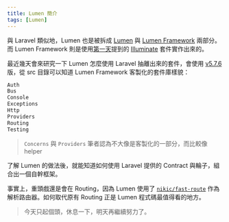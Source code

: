 ```yaml
---
title: Lumen 簡介
tags: [Lumen]
---
```


與 Laravel 類似地，Lumen 也是被拆成 [Lumen][] 與 [Lumen Framework][] 兩部分。而 Lumen Framework 則是使用[第一天][Day01]提到的 [Illuminate][] 套件實作出來的。

最近幾天會來研究一下 Lumen 怎麼使用 Laravel 抽離出來的套件，會使用 [v5.7.6](https://github.com/laravel/lumen-framework/tree/v5.7.6) 版，從 src 目錄可以知道 Lumen Framework 客製化的套件庫樣貌：

```php
Auth
Bus
Console
Exceptions
Http
Providers
Routing
Testing
```

> `Concerns` 與 `Providers` 筆者認為不大像是客製化的一部分，而比較像 helper

了解 Lumen 的做法後，就能知道如何使用 Laravel 提供的 Contract 與輪子，組合出一個自幹框架。

事實上，重頭戲還是會在 Routing，因為 Lumen 使用了 [`nikic/fast-route`](https://github.com/nikic/FastRoute) 作為解析路由器。如何取代原有 Routing 正是 Lumen 程式碼最值得看的地方。

> 今天只起個頭，休息一下，明天再繼續努力了。

[Lumen]: https://github.com/laravel/lumen
[Lumen Framework]: https://github.com/laravel/lumen-framework
[Illuminate]: https://github.com/illuminate

[Day01]: day01.md
